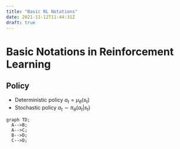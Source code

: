 ```yaml
---
title: "Basic RL Notations"
date: 2021-11-12T11:44:31Z
draft: true
---
```


# Basic Notations in Reinforcement Learning

## Policy

+ Deterministic policy $a_t = \mu_{\theta}(s_t)$
+ Stochastic policy $a_t \sim \pi_{\theta}(a_t | s_t)$

```mermaid
graph TD;
  A-->B;
  A-->C;
  B-->D;
  C-->D;
```